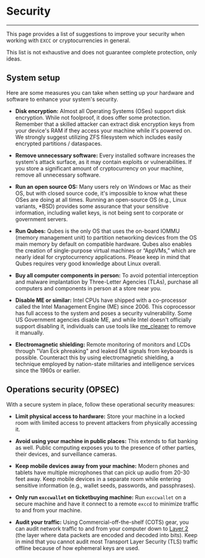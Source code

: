 # Security

---

This page provides a list of suggestions to improve your security when working with `EXCC` or cryptocurrencies in general.

This list is not exhaustive and does not guarantee complete protection, only ideas.

## System setup

Here are some measures you can take when setting up your hardware and software to enhance your system's security.

- **Disk encryption:** Almost all Operating Systems (OSes) support disk encryption. While not foolproof, it does offer some protection. Remember that a skilled attacker can extract disk encryption keys from your device's RAM if they access your machine while it's powered on. We strongly suggest utilizing ZFS filesystem which includes easily encrypted partitions / dataspaces.

- **Remove unnecessary software:**  Every installed software increases the system's attack surface, as it may contain exploits or vulnerabilities. If you store a significant amount of cryptocurrency on your machine, remove all unnecessary software.

- **Run an open source OS:** Many users rely on Windows or Mac as their OS, but with closed source code, it's impossible to know what these OSes are doing at all times. Running an open-source OS (e.g., Linux variants, *BSD) provides some assurance that your sensitive information, including wallet keys, is not being sent to corporate or government servers.

- **Run Qubes:** Qubes is the only OS that uses the on-board IOMMU (memory management unit) to partition networking devices from the OS main memory by default on compatible hardware. Qubes also enables the creation of single-purpose virtual machines or “AppVMs,” which are nearly ideal for cryptocurrency applications. Please keep in mind that Qubes requires very good knowledge about Linux overall.

- **Buy all computer components in person:** To avoid potential interception and malware implantation by Three-Letter Agencies (TLAs), purchase all computers and components in person at a store near you.

- **Disable ME or similar:** Intel CPUs have shipped with a co-processor called the Intel Management Engine (ME) since 2006. This coprocessor has full access to the system and poses a security vulnerability. Some US Government agencies disable ME, and while Intel doesn't officially support disabling it, individuals can use tools like [me_cleaner](https://github.com/corna/me_cleaner) to remove it manually.

- **Electromagnetic shielding:** Remote monitoring of monitors and LCDs through "Van Eck phreaking" and leaked EM signals from keyboards is possible. Counteract this by using electromagnetic shielding, a technique employed by nation-state militaries and intelligence services since the 1960s or earlier.

## Operations security (OPSEC)

With a secure system in place, follow these operational security measures:

- **Limit physical access to hardware:** Store your machine in a locked room with limited access to prevent attackers from physically accessing it.

- **Avoid using your machine in public places:** This extends to fiat banking as well. Public computing exposes you to the presence of other parties, their devices, and surveillance cameras.

- **Keep mobile devices away from your machine:** Modern phones and tablets have multiple microphones that can pick up audio from 20-30 feet away. Keep mobile devices in a separate room while entering sensitive information (e.g., wallet seeds, passwords, and passphrases).

- **Only run `exccwallet` on ticketbuying machine:** Run `exccwallet` on a secure machine and have it connect to a remote `exccd` to minimize traffic to and from your machine.

- **Audit your traffic:** Using Commercial-off-the-shelf (COTS) gear, you can audit network traffic to and from your computer down to [Layer 2](https://en.wikipedia.org/wiki/Layer_2) (the layer where data packets are encoded and decoded into bits). Keep in mind that you cannot audit most Transport Layer Security (TLS) traffic offline because of how ephemeral keys are used.
